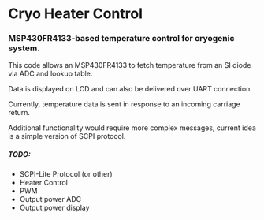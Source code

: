 # Cryo Heater Control
### MSP430FR4133-based temperature control for cryogenic system.

This code allows an MSP430FR4133 to fetch temperature from an SI diode via ADC and lookup table.

Data is displayed on LCD and can also be delivered over UART connection.

Currently, temperature data is sent in response to an incoming carriage return.

Additional functionality would require more complex messages, current idea is a simple version of SCPI protocol.

##### TODO:

 * SCPI-Lite Protocol (or other)
 * Heater Control
  * PWM
  * Output power ADC
  * Output power display